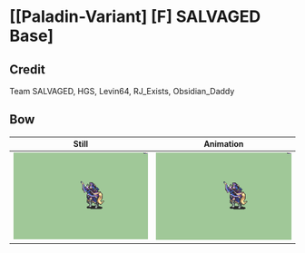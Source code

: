 # [\[Paladin-Variant\] \[F\] SALVAGED Base]

## Credit

Team SALVAGED, HGS, Levin64, RJ_Exists, Obsidian_Daddy

## Bow

| Still | Animation |
| :---: | :-------: |
| ![Bow still](./Bow_000.png) | ![Bow animation](./Bow.gif) |
